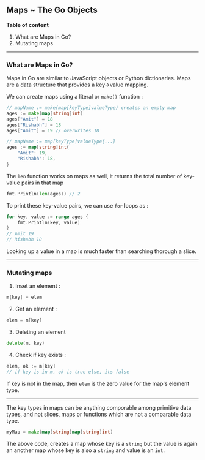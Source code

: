 ## Maps ~ The Go Objects

**Table of content**

1. What are Maps in Go?
2. Mutating maps

---

### What are Maps in Go?

Maps in Go are similar to JavaScript objects or Python dictionaries. Maps are a data structure that provides a key->value mapping.

We can create maps using a literal or `make()` function :

```go
// mapName := make(map[keyType]valueType) creates an empty map
ages := make(map[string]int)
ages["Amit"] = 18
ages["Rishabh"] = 18
ages["Amit"] = 19 // overwrites 18
```

```go
// mapName := map[keyType]valueType{...}
ages := map[string]int{
    "Amit": 19,
    "Rishabh": 18,
}
```

The `len` function works on maps as well, it returns the total number of key-value pairs in that map

```go
fmt.Println(len(ages)) // 2
```

To print these key-value pairs, we can use `for` loops as :

```go
for key, value := range ages {
	fmt.Println(key, value)
}
// Amit 19
// Rishabh 18
```

Looking up a value in a map is much faster than searching thorough a slice.

---

### Mutating maps

1. Inset an element :

```go
m[key] = elem
```

2. Get an element :

```go
elem = m[key]
```

3. Deleting an element

```go
delete(m, key)
```

4. Check if key exists :

```go
elem, ok := m[key]
// if key is in m, ok is true else, its false
```

If key is not in the map, then `elem` is the zero value for the map's element type.

---

The key types in maps can be anything comporable among primitive data types, and not slices, maps or functions which are not a comparable data type.

```go
myMap = make(map[string]map[string]int)
```

The above code, creates a map whose key is a `string` but the value is again an another map whose key is also a `string` and value is an `int`.
